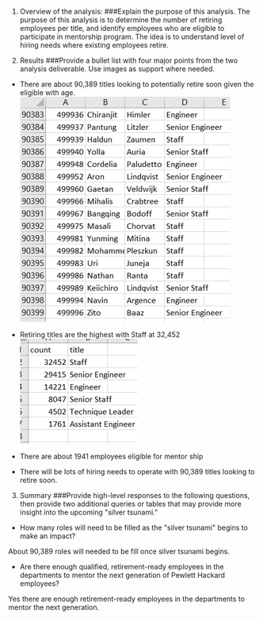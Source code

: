 1. Overview of the analysis: 
###Explain the purpose of this analysis.
The purpose of this analysis is to determine the number of retiring employees per title, and identify employees who are eligible to participate in mentorship program. The idea is to understand level of hiring needs where existing employees retire.
 
2. Results 
###Provide a bullet list with four major points from the two analysis deliverable. Use images as support where needed.
- There are about 90,389 titles looking to potentially retire soon given the eligible with age. 
![image](Data/retiringsoon.png)

- Retiring titles are the highest with Staff at 32,452
![image](Data/retiringtitles.png)

- There are about 1941 employees eligible for mentor ship

- There will be lots of hiring needs to operate with 90,389 titles looking to retire soon.

3. Summary 
###Provide high-level responses to the following questions, then provide two additional queries or tables that may provide more insight into the upcoming "silver tsunami."

- How many roles will need to be filled as the "silver tsunami" begins to make an impact?

About 90,389 roles will needed to be fill once silver tsunami begins.

- Are there enough qualified, retirement-ready employees in the departments to mentor the next generation of Pewlett Hackard employees?

Yes there are enough retirement-ready employees in the departments to mentor the next generation. 
